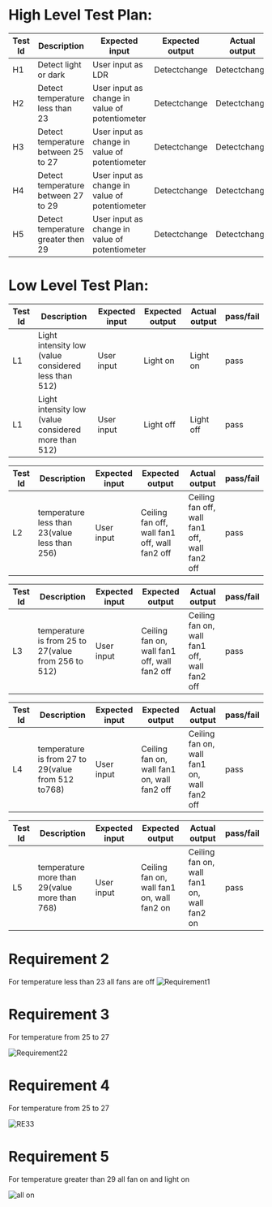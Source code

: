 # High Level Test Plan:
|Test Id|Description|Expected input|Expected output|Actual output|pass/fail|
|-------|-----------|--------------|---------------|-------------|---------|
|H1 |Detect light or dark|User input as LDR |Detectchange|Detectchange|pass|
|H2 |Detect temperature less than 23|User input as change in value of potentiometer|Detectchange|Detectchange|pass|
|H3 |Detect temperature between 25 to 27 |User input as change in value of potentiometer|Detectchange|Detectchange|pass|
|H4 |Detect temperature between 27 to 29|User input as change in value of potentiometer |Detectchange|Detectchange|pass|
|H5 |Detect temperature greater then 29|User input as change in value of potentiometer |Detectchange|Detectchange|pass|

# Low Level Test Plan:
|Test Id|Description|Expected input|Expected output|Actual output|pass/fail|
|-------|-----------|--------------|---------------|-------------|---------|
|L1 |Light intensity low (value considered less than 512)|User input|Light on|Light on|pass|
|L1 |Light intensity low (value considered more than 512)|User input|Light off|Light off|pass|

|Test Id|Description|Expected input|Expected output|Actual output|pass/fail|
|-------|-----------|--------------|---------------|-------------|---------|
|L2 |temperature less than 23(value less than 256)|User input|Ceiling fan off, wall fan1 off, wall fan2 off|Ceiling fan off, wall fan1 off, wall fan2 off|pass|

|Test Id|Description|Expected input|Expected output|Actual output|pass/fail|
|-------|-----------|--------------|---------------|-------------|---------|
|L3 |temperature is from 25 to 27(value from 256 to 512)|User input|Ceiling fan on, wall fan1 off, wall fan2 off|Ceiling fan on, wall fan1 off, wall fan2 off|pass|

|Test Id|Description|Expected input|Expected output|Actual output|pass/fail|
|-------|-----------|--------------|---------------|-------------|---------|
|L4 |temperature is from 27 to 29(value from 512 to768)|User input|Ceiling fan on, wall fan1 on, wall fan2 off|Ceiling fan on, wall fan1 on, wall fan2 off|pass|

|Test Id|Description|Expected input|Expected output|Actual output|pass/fail|
|-------|-----------|--------------|---------------|-------------|---------|
|L5|temperature more than 29(value more than 768)|User input|Ceiling fan on, wall fan1 on, wall fan2 on|Ceiling fan on, wall fan1 on, wall fan2 on|pass|
# Requirement 2
For temperature less than 23 all fans are off
![Requirement1](https://user-images.githubusercontent.com/99065925/157365133-38f21f9b-7de8-40cf-934a-3f13dc9edc8d.PNG)

# Requirement 3
For temperature from 25 to 27

![Requirement22](https://user-images.githubusercontent.com/99065925/157365486-10e7a370-8a77-4d8d-84ef-c7b31314dbbd.PNG)

# Requirement 4
For temperature from 25 to 27

![RE33](https://user-images.githubusercontent.com/99065925/157365674-df4ec35e-721e-492b-a1c9-19282d4bedf3.PNG)


# Requirement 5
For temperature greater than 29 all fan on and light on

![all on](https://user-images.githubusercontent.com/99065925/157364813-ca200622-7ce7-4e4e-a0c1-f0e88ffc4529.PNG)






 
